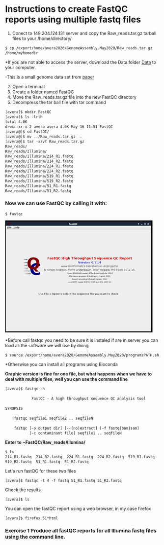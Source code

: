 # Instructions to create FastQC reports using multiple fastq files

1. Conect to 148.204.124.131 server and copy the Raw_reads.tar.gz tarball files to your /home/directory/
```console
$ cp /export/home/avera2020/GenomeAssembly.May2020/Raw_reads.tar.gz /home/myhomedir
```
*If you are not able to access the server, download the Data folder [Data](https://osu.box.com/s/tjk874n5k2hgwag64nnl40x4njv5qp9i) to your computer.

-This is a small genome data set from [paper](https://aem.asm.org/content/86/8/e00091-20)

2. Open a terminal
3. Create a folder named FastQC
4. Move the Raw_reads.tar.gz file into the new FastQC directory
5. Decompress the tar ball file with tar command

```console
[avera]$ mkdir FastQC
[avera]$ ls -lrth
total 4.0K
drwxr-xr-x 2 avera avera 4.0K May 16 11:51 FastQC
[avera@]$ cd FastQC/
[avera@]$ mv ../Raw_reads.tar.gz  .
[avera@]$ tar -xzvf Raw_reads.tar.gz 
Raw_reads/
Raw_reads/Illumina/
Raw_reads/Illumina/214_R1.fastq
Raw_reads/Illumina/214_R2.fastq
Raw_reads/Illumina/224_R1.fastq
Raw_reads/Illumina/224_R2.fastq
Raw_reads/Illumina/519_R1.fastq
Raw_reads/Illumina/519_R2.fastq
Raw_reads/Illumina/51_R1.fastq
Raw_reads/Illumina/51_R2.fastq

```
### Now we can use FastQC by calling it with:
```console
$ fastqc
```
![Alt Text](https://github.com/avera1988/Genome_Assembly_lecture/blob/master/images/fastqcconsole.png)

*Before call fastqc you need to be sure it is instaled if are in server you can load all the software we will use by doing

```console
$ source /export/home/avera2020/GenomeAssembly.May2020/programsPATH.sh
```
*Otherwise you can install all programs using Bioconda

**Graphic version is fine for one file, but what happens when we have to deal with multiple files, well you can use the command line**
```console
[avera]$ fastqc -h

            FastQC - A high throughput sequence QC analysis tool

SYNOPSIS

	fastqc seqfile1 seqfile2 .. seqfileN

    fastqc [-o output dir] [--(no)extract] [-f fastq|bam|sam] 
           [-c contaminant file] seqfile1 .. seqfileN
```

**Enter to ~FastQC/Raw_reads/Illumina/**

```console
$ ls
214_R1.fastq  214_R2.fastq  224_R1.fastq  224_R2.fastq  519_R1.fastq  519_R2.fastq  51_R1.fastq  51_R2.fastq
```

Let's run fastQC for these two files
 ```console
[avera]$ fastqc -t 4 -f fastq 51_R1.fastq 51_R2.fastq
 ```
 Check the results 	
 ```Console
 [avera]$ ls

 ```
 You can open the fastQC report using a web browser, in my case firefox
 ```console
[avera]$ firefox 51*html
 ```
 ### Exercise 1 Produce all fastQC reports for all Illumina fastq files using the command line.
 
 
 
 
